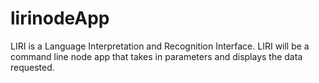 # lirinodeApp

LIRI is a Language Interpretation and Recognition Interface. LIRI will be a command line node app that takes in parameters and displays the data requested.

